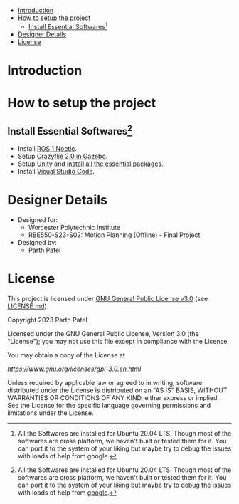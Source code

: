 <!-- TOC -->

- [Introduction](#introduction)
- [How to setup the project](#how-to-setup-the-project)
    - [Install Essential Softwares[^1]](#install-essential-softwares%5E1)
- [Designer Details](#designer-details)
- [License](#license)

<!-- /TOC -->

# Introduction

# How to setup the project

## Install Essential Softwares[^1]

[^1]: All the Softwares are installed for Ubuntu 20.04 LTS. Though most of the softwares are cross platform, we haven't built or tested them for it. You can port it to the system of your liking but maybe try to debug the issues with loads of help from [google](www.google.com).

- Install [ROS 1 Noetic](./Docs/Install%20ROS%20Noetic.md).
- Setup [Crazyflie 2.0 in Gazebo](./Docs/Gazebo-Crazyflie.md).
- Setup [Unity](./Docs/Setup%20Unity.md) and [install all the essential packages](./Docs/Install%20Essential%20Unity%20Packages.md).
- Install [Visual Studio Code](./Docs/VSCode.md).


<!-- 🥳 _Ladies and Gentlemen!!_ \
🥳 _Hope you have a good day!!_\
🥳 _We are all done with the project here!!_ -->

# Designer Details

- Designed for:
  - Worcester Polytechnic Institute
  - RBE550-S23-S02: Motion Planning (Offline) - Final Project
- Designed by:
  - [Parth Patel](mailto:parth.pmech@gmail.com)

# License

This project is licensed under [GNU General Public License v3.0](https://www.gnu.org/licenses/gpl-3.0.en.html) (see [LICENSE.md](LICENSE.md)).

Copyright 2023 Parth Patel

Licensed under the GNU General Public License, Version 3.0 (the "License"); you may not use this file except in compliance with the License.

You may obtain a copy of the License at

_https://www.gnu.org/licenses/gpl-3.0.en.html_

Unless required by applicable law or agreed to in writing, software distributed under the License is distributed on an "AS IS" BASIS, WITHOUT WARRANTIES OR CONDITIONS OF ANY KIND, either express or implied. See the License for the specific language governing permissions and limitations under the License.